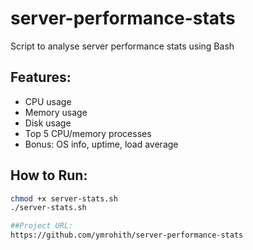 # server-performance-stats
Script to analyse server performance stats using Bash

## Features:
- CPU usage
- Memory usage
- Disk usage
- Top 5 CPU/memory processes
- Bonus: OS info, uptime, load average

## How to Run:
```bash
chmod +x server-stats.sh
./server-stats.sh

##Project URL:
https://github.com/ymrohith/server-performance-stats
